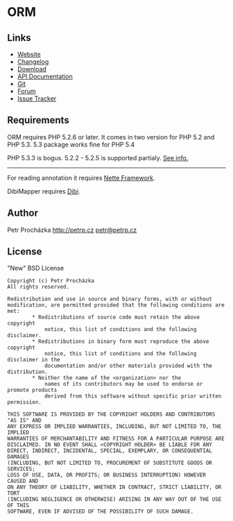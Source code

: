 ORM
===


Links
-----
* [Website](http://orm.petrprochazka.com)
* [Changelog](http://orm.petrprochazka.com/forum/forum/1/changelog)
* [Download](http://orm.petrprochazka.com/download)
* [API Documentation](http://orm.petrprochazka.com/api)
* [Git](https://github.com/Clevisaci/Orm)
* [Forum](http://orm.petrprochazka.com/forum)
* [Issue Tracker](https://github.com/Clevisaci/Orm/issues)


Requirements
------------
ORM requires PHP 5.2.6 or later. It comes in two version for PHP 5.2 and PHP 5.3.
5.3 package works fine for PHP 5.4

PHP 5.3.3 is bogus. 5.2.2 - 5.2.5 is supported partialy.
[See info.](http://orm.petrprochazka.com/forum/topic/96/entity-magicke-pretezovani-settru-a-gettru/)

-----

For reading annotation it requires [Nette Framework](http://nette.org/download).

DibiMapper requires [Dibi](http://dibiphp.com/download).


Author
------
Petr Procházka
http://petrp.cz petr@petrp.cz


License
-------
"New" BSD License

```
Copyright (c) Petr Procházka
All rights reserved.

Redistribution and use in source and binary forms, with or without
modification, are permitted provided that the following conditions are met:
		* Redistributions of source code must retain the above copyright
			notice, this list of conditions and the following disclaimer.
		* Redistributions in binary form must reproduce the above copyright
			notice, this list of conditions and the following disclaimer in the
			documentation and/or other materials provided with the distribution.
		* Neither the name of the <organization> nor the
			names of its contributors may be used to endorse or promote products
			derived from this software without specific prior written permission.

THIS SOFTWARE IS PROVIDED BY THE COPYRIGHT HOLDERS AND CONTRIBUTORS "AS IS" AND
ANY EXPRESS OR IMPLIED WARRANTIES, INCLUDING, BUT NOT LIMITED TO, THE IMPLIED
WARRANTIES OF MERCHANTABILITY AND FITNESS FOR A PARTICULAR PURPOSE ARE
DISCLAIMED. IN NO EVENT SHALL <COPYRIGHT HOLDER> BE LIABLE FOR ANY
DIRECT, INDIRECT, INCIDENTAL, SPECIAL, EXEMPLARY, OR CONSEQUENTIAL DAMAGES
(INCLUDING, BUT NOT LIMITED TO, PROCUREMENT OF SUBSTITUTE GOODS OR SERVICES;
LOSS OF USE, DATA, OR PROFITS; OR BUSINESS INTERRUPTION) HOWEVER CAUSED AND
ON ANY THEORY OF LIABILITY, WHETHER IN CONTRACT, STRICT LIABILITY, OR TORT
(INCLUDING NEGLIGENCE OR OTHERWISE) ARISING IN ANY WAY OUT OF THE USE OF THIS
SOFTWARE, EVEN IF ADVISED OF THE POSSIBILITY OF SUCH DAMAGE.
```
